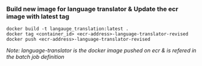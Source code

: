 <h3>Build new image for language translator & Update the ecr image with latest tag</h3>

```
docker build -t langauge_translation:latest .
docker tag <container_id> <ecr-address>-language-translator-revised
docker push <ecr-address>-language-translator-revised
```

*Note: language-translator is the docker image pushed on ecr & is refered in the batch job definition*
